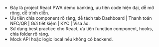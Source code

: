<!-- Use this file to provide workspace-specific custom instructions to Copilot. For more details, visit https://code.visualstudio.com/docs/copilot/copilot-customization#_use-a-githubcopilotinstructionsmd-file -->

- Đây là project React PWA demo banking, ưu tiên code hiện đại, dễ mở rộng, dễ trình diễn.
- Ưu tiên chia component rõ ràng, dễ tách tab Dashboard | Thanh toán NFC/QR | Gửi tiết kiệm | KYC | Visa ảo.
- Sử dụng best practice cho React, ưu tiên function component, hooks, chia folder rõ ràng.
- Mock API hoặc logic local nếu không có backend.
